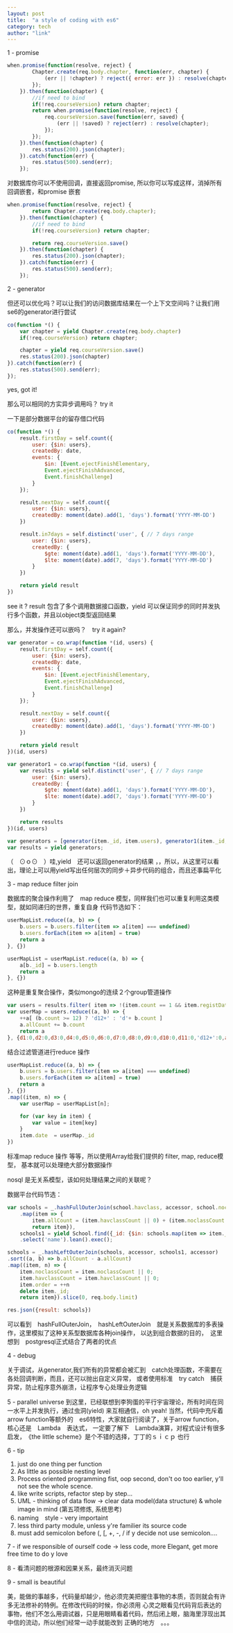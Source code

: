 ```yaml
---
layout: post
title:  "a style of coding with es6"
category: tech
author: "link"
---
```


1 - promise

```javascript
when.promise(function(resolve, reject) {
        Chapter.create(req.body.chapter, function(err, chapter) {
            (err || !chapter) ? reject({ error: err }) : resolve(chapter);
        });
    }).then(function(chapter) {
        //if need to bind
        if(!req.courseVersion) return chapter;
        return when.promise(function(resolve, reject) {
            req.courseVersion.save(function(err, saved) {
                (err || !saved) ? reject(err) : resolve(chapter);
            });
        });
    }).then(function(chapter) {
        res.status(200).json(chapter);
    }).catch(function(err) {
        res.status(500).send(err);
    });
```
对数据库你可以不使用回调，直接返回promise, 所以你可以写成这样，消掉所有回调嵌套，和promise 嵌套

```javascript
when.promise(function(resolve, reject) {
        return Chapter.create(req.body.chapter);
    }).then(function(chapter) {
        //if need to bind
        if(!req.courseVersion) return chapter;

        return req.courseVersion.save()
    }).then(function(chapter) {
        res.status(200).json(chapter);
    }).catch(function(err) {
        res.status(500).send(err);
    });
```

 2 - generator

但还可以优化吗？可以让我们的访问数据库结果在一个上下文空间吗？让我们用se6的generator进行尝试

```javascript
co(function *() {
    var chapter = yield Chapter.create(req.body.chapter)
    if(!req.courseVersion) return chapter;

    chapter = yield req.courseVersion.save()
    res.status(200).json(chapter)
}).catch(function(err) {
    res.status(500).send(err);
});
```
yes, got it!

那么可以相同的方实异步调用吗？ try it

一下是部分数据平台的留存借口代码

```javascript
co(function *() {
    result.firstDay = self.count({
        user: {$in: users},
        createdBy: date,
        events: {
            $in: [Event.ejectFinishElementary,
            Event.ejectFinishAdvanced,
            Event.finishChallenge]
        }
    });

    result.nextDay = self.count({
        user: {$in: users},
        createdBy: moment(date).add(1, 'days').format('YYYY-MM-DD')
    })

    result.in7days = self.distinct('user', { // 7 days range
        user: {$in: users},
        createdBy: {
            $gte: moment(date).add(1, 'days').format('YYYY-MM-DD'),
            $lte: moment(date).add(7, 'days').format('YYYY-MM-DD')
        }
    })

    return yield result
})
```
see it ? result 包含了多个调用数据接口函数，yield 可以保证同步的同时并发执行多个函数，并且以object类型返回结果

那么，并发操作还可以嵌吗？　try it again? 

```javascript
var generator = co.wrap(function *(id, users) {
    result.firstDay = self.count({
        user: {$in: users},
        createdBy: date,
        events: {
            $in: [Event.ejectFinishElementary,
            Event.ejectFinishAdvanced,
            Event.finishChallenge]
        }
    });

    result.nextDay = self.count({
        user: {$in: users},
        createdBy: moment(date).add(1, 'days').format('YYYY-MM-DD')
    })

    return yield result
})(id, users)

var generator1 = co.wrap(function *(id, users) {
    var results = yield self.distinct('user', { // 7 days range
        user: {$in: users},
        createdBy: {
            $gte: moment(date).add(1, 'days').format('YYYY-MM-DD'),
            $lte: moment(date).add(7, 'days').format('YYYY-MM-DD')
        }
    })

    return results
})(id, users)

var generators = [generator(item._id, item.users), generator1(item._id, item.users)]
var results = yield generators;

```
（　⊙ｏ⊙　）哇,yield　还可以返回generator的结果
，，所以，从这里可以看出，理论上可以用yield写出任何层次的同步＋异步代码的组合，而且还事扁平化

3 - map reduce filter join

数据库的聚合操作利用了　map reduce 模型，同样我们也可以重复利用这类模型，就如同递归的世界，重复自身
代码节选如下：

```javascript
userMapList.reduce((a, b) => {
    b.users = b.users.filter(item => a[item] === undefined)
    b.users.forEach(item => a[item] = true)
    return a
}, {})

userMapList = userMapList.reduce((a, b) => {
    a[b._id] = b.users.length
    return a
}, {})
```

这种是重复聚合操作，类似mongo的连续２个group管道操作

```javascript
var users = results.filter( item => !(item.count == 1 && item.registDate >= startDate) ) // exclude activated users
var userMap = users.reduce((a, b) => {
    ++a[ (b.count >= 12) ? 'd12+' : 'd'+ b.count ]
    a.allCount += b.count
    return a
}, {d1:0,d2:0,d3:0,d4:0,d5:0,d6:0,d7:0,d8:0,d9:0,d10:0,d11:0,'d12+':0,allCount:0})
```

结合过滤管道进行reduce 操作

```javascript
userMapList.reduce((a, b) => {
    b.users = b.users.filter(item => a[item] === undefined)
    b.users.forEach(item => a[item] = true)
    return a
}, {})
.map((item, n) => {
    var userMap = userMapList[n];

    for (var key in item) {
        var value = item[key]
    }
    item.date  = userMap._id
})
```

标准map reduce 操作
等等，所以使用Array给我们提供的 filter, map, reduce模型， 基本就可以处理绝大部分数据操作

nosql 是无关系模型，该如何处理结果之间的关联呢？

数据平台代码节选：

```javascript
var schools = _.hashFullOuterJoin(school.havclass, accessor, school.noclass, accessor)
    .map(item => {
        item.allCount = (item.havclassCount || 0) + (item.noclassCount || 0)
        return item}),
    schools1 = yield School.find({_id: {$in: schools.map(item => item._id)}})
    .select('name').lean().exec();

schools = _.hashLeftOuterJoin(schools, accessor, schools1, accessor)
.sort((a, b) => b.allCount - a.allCount)
.map((item, n) => {
    item.noclassCount = item.noclassCount || 0;
    item.havclassCount = item.havclassCount || 0;
    item.order = ++n
    delete item._id;
    return item}).slice(0, req.body.limit)

res.json({result: schools})
```

可以看到　hashFullOuterJoin，　hashLeftOuterJoin　就是关系数据库的多表操作，这里模拟了这种关系型数据库各种join操作，
以达到组合数据的目的，　这里想到　postgresql正式结合了两者的优点

4 - debug

关于调试，从generator,我们所有的异常都会被汇到　catch处理函数，不需要在各处回调判断，而且，还可以抛出自定义异常，
或者使用标准　try catch　捕获异常，防止程序意外崩溃，让程序专心处理业务逻辑

5 - parallel universe
到这里，已经联想到李狗蛋的平行宇宙理论，所有时间在同一水平上并发执行，通过虫洞(yield) 来互相通信，oh yeah!
当然，代码中充斥着　arrow function等额外的　es6特性，大家就自行阅读了，关于arrow function，核心还是　Lambda　表达式，
一定要了解下　Lambda演算，对程式设计有很多启发，　《the little scheme》是个不错的选择，丁丁的ｓｉｃｐ 也行

6 - tip

1. just do one thing per function
2. As little as possible nesting level
3. Process oriented programming fist, oop second, don't oo too earlier, y'll not see the whole scence.
4. like write scripts, refactor step by step...
5. UML - thinking of data flow -> clear data model(data structure) & whole image in mind (第五项修炼, 系统思考)
6. naming　style - very importaint
7. less third party module, unless y're familier its source code
8. must add semicolon before (, [, +, -, / if y decide not use semicolon....

7 - if we responsible of ourself code -> less code, more Elegant, get more free time to do y love

8 - 看清问题的根源和因果关系，最终消灭问题

9 - small is beautiful

美，能做的事越多，代码量却越少，他必须完美把握住事物的本质，否则就会有许多无法修补的特例。在修改代码的时候，你必须用
心灵之眼看见代码背后表达的事物，他们不怎么用调试器，只是用眼睛看着代码，然后闭上眼，脑海里浮现出其中信的流动，所以他们经常一动手就能改到
正确的地方　。。。
